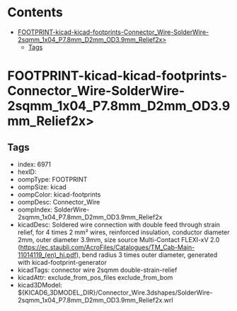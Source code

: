 



Contents
========

* [FOOTPRINT-kicad-kicad-footprints-Connector_Wire-SolderWire-2sqmm_1x04_P7.8mm_D2mm_OD3.9mm_Relief2x>](#footprint-kicad-kicad-footprints-connector_wire-solderwire-2sqmm_1x04_p78mm_d2mm_od39mm_relief2x)
	* [Tags](#tags)

# FOOTPRINT-kicad-kicad-footprints-Connector_Wire-SolderWire-2sqmm_1x04_P7.8mm_D2mm_OD3.9mm_Relief2x>

## Tags

- index: 6971
- hexID: 
- oompType: FOOTPRINT
- oompSize: kicad
- oompColor: kicad-footprints
- oompDesc: Connector_Wire
- oompIndex: SolderWire-2sqmm_1x04_P7.8mm_D2mm_OD3.9mm_Relief2x
- kicadDesc: Soldered wire connection with double feed through strain relief, for 4 times 2 mm² wires, reinforced insulation, conductor diameter 2mm, outer diameter 3.9mm, size source Multi-Contact FLEXI-xV 2.0 (https://ec.staubli.com/AcroFiles/Catalogues/TM_Cab-Main-11014119_(en)_hi.pdf), bend radius 3 times outer diameter, generated with kicad-footprint-generator
- kicadTags: connector wire 2sqmm double-strain-relief
- kicadAttr: exclude_from_pos_files exclude_from_bom
- kicad3DModel: ${KICAD6_3DMODEL_DIR}/Connector_Wire.3dshapes/SolderWire-2sqmm_1x04_P7.8mm_D2mm_OD3.9mm_Relief2x.wrl
